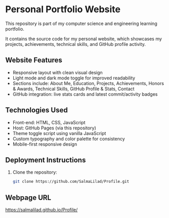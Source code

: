 # Personal Portfolio Website

This repository is part of my computer science and engineering learning portfolio.

It contains the source code for my personal website, which showcases my projects, achievements, technical skills, and GitHub profile activity.

## Website Features
- Responsive layout with clean visual design  
- Light mode and dark mode toggle for improved readability  
- Sections include: About Me, Education, Projects, Achievements, Honors & Awards, Technical Skills, GitHub Profile & Stats, Contact  
- GitHub integration: live stats cards and latest commit/activity badges  

## Technologies Used
- Front-end: HTML, CSS, JavaScript  
- Host: GitHub Pages (via this repository)  
- Theme toggle script using vanilla JavaScript  
- Custom typography and color palette for consistency  
- Mobile-first responsive design  

## Deployment Instructions
1. Clone the repository:  
   ```bash
   git clone https://github.com/SalmaLilad/Profile.git
##  Webpage URL
https://salmalilad.github.io/Profile/
